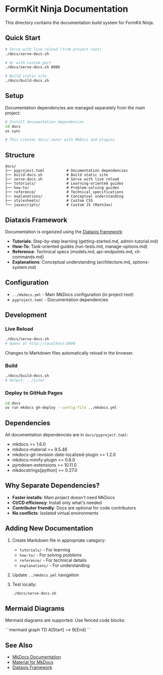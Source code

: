 # FormKit Ninja Documentation

This directory contains the documentation build system for FormKit Ninja.

## Quick Start

```bash
# Serve with live reload (from project root)
./docs/serve-docs.sh

# Or with custom port
./docs/serve-docs.sh 8080

# Build static site
./docs/build-docs.sh
```

## Setup

Documentation dependencies are managed separately from the main project:

```bash
# Install documentation dependencies
cd docs
uv sync

# This creates docs/.venv/ with MkDocs and plugins
```

## Structure

```
docs/
├── pyproject.toml          # Documentation dependencies
├── build-docs.sh           # Build static site
├── serve-docs.sh           # Serve with live reload
├── tutorials/              # Learning-oriented guides
├── how-to/                 # Problem-solving guides
├── reference/              # Technical specifications
├── explanations/           # Conceptual understanding
├── stylesheets/            # Custom CSS
└── javascripts/            # Custom JS (MathJax)
```

## Diataxis Framework

Documentation is organized using the [Diataxis framework](https://diataxis.fr/):

- **Tutorials**: Step-by-step learning (getting-started.md, admin-tutorial.md)
- **How-To**: Task-oriented guides (run-tests.md, manage-options.md)
- **Reference**: Technical specs (models.md, api-endpoints.md, cli-commands.md)
- **Explanations**: Conceptual understanding (architecture.md, options-system.md)

## Configuration

- `../mkdocs.yml` - Main MkDocs configuration (in project root)
- `pyproject.toml` - Documentation dependencies

## Development

### Live Reload

```bash
./docs/serve-docs.sh
# Opens at http://localhost:8000
```

Changes to Markdown files automatically reload in the browser.

### Build

```bash
./docs/build-docs.sh
# Output: ../site/
```

### Deploy to GitHub Pages

```bash
cd docs
uv run mkdocs gh-deploy --config-file ../mkdocs.yml
```

## Dependencies

All documentation dependencies are in `docs/pyproject.toml`:

- mkdocs >= 1.6.0
- mkdocs-material >= 9.5.46
- mkdocs-git-revision-date-localized-plugin >= 1.2.0
- mkdocs-minify-plugin >= 0.8.0
- pymdown-extensions >= 10.11.0
- mkdocstrings[python] >= 0.27.0

## Why Separate Dependencies?

- **Faster installs**: Main project doesn't need MkDocs
- **CI/CD efficiency**: Install only what's needed
- **Contributor friendly**: Docs are optional for code contributors
- **No conflicts**: Isolated virtual environments

## Adding New Documentation

1. Create Markdown file in appropriate category:
   - `tutorials/` - For learning
   - `how-to/` - For solving problems
   - `reference/` - For technical details
   - `explanations/` - For understanding

2. Update `../mkdocs.yml` navigation

3. Test locally:
   ```bash
   ./docs/serve-docs.sh
   ```

## Mermaid Diagrams

Mermaid diagrams are supported. Use fenced code blocks:

\`\`\`mermaid
graph TD
    A[Start] --> B[End]
\`\`\`

## See Also

- [MkDocs Documentation](https://www.mkdocs.org/)
- [Material for MkDocs](https://squidfunk.github.io/mkdocs-material/)
- [Diataxis Framework](https://diataxis.fr/)

